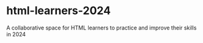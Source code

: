# html-learners-2024
A collaborative space for HTML learners to practice and improve their skills in 2024
